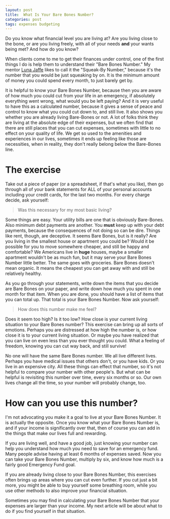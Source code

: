```yaml
---
layout: post
title:  What Is Your Bare Bones Number? 
categories: post
tags: expenses budgeting
---
```


Do you know what financial level you are living at? Are you living close to the bone, or are you living freely, with all of your needs **and** your wants being met? And how do you know?

When clients come to me to get their finances under control, one of the first things I do is help them to understand their "Bare Bones Number." My mentor [Luna Jaffe](http://www.lunajaffe.com) likes to call it the "Squeak-By Number," because it's the number that you would be just squeaking by on. It is the minimum amount of money you could spend every month, to just barely get by.

<!-- more -->

It is helpful to know your Bare Bones Number, because then you are aware of how much you could cut from your life in an emergency, if absolutely everything went wrong, what would you be left paying? And it is very useful to have this as a calculated number, because it gives a sense of peace and control to know what you could cut down to, and still live. It also shows you whether you are already living Bare-Bones or not. A lot of folks think they are living at the absolute edge of their expenses, but we often find that there are still places that you can cut expenses, sometimes with little to no effect on your  quality of life. We get so used to the amenities and experiences in our lives, sometimes it ends up feeling like those are necessities, when in reality, they don't really belong below the Bare-Bones line.

# The exercise
Take out a piece of paper (or a spreadsheet, if that's what you like), then go through all of your bank statements for ALL of your personal accounts including your credit cards, for the last two months. For every charge decide, ask yourself:

> Was this necessary for my most basic living?

Some things are easy. Your utility bills are one that is obviously Bare-Bones. Also minimum debt payments are another. You **must** keep up with your debt payments, because the consequences of not doing so can be dire. Things like rent, though, are deceptive. It seems Bare Bones, but is it really? Are you living in the smallest house or apartment you could be? Would it be possible for you to move somewhere cheaper, and still be happy and comfortable? We Americans live in **huge** houses, maybe a smaller apartment wouldn't be as much fun, but it may serve your Bare Bones Number little better. The same goes with groceries. Bare Bones doesn't mean organic. It means the cheapest you can get away with and still be relatively healthy.

As you go through your statements, write down the items that you decide are Bare Bones on your paper, and write down how much you spent in one month for that item. When you are done, you should have a list of items that you can total up. That total is your Bare Bones Number. Now ask yourself:

> How does this number make me feel?

Does it seem too high? Is it too low? How close is your current living situation to your Bare Bones number? This exercise can bring up all sorts of emotions. Perhaps you are distressed at how high the number is, or how close it is to your current living situation. Or maybe you have realized that you can live on even less than you ever thought you could. What a feeling of freedom, knowing you can cut way back, and still survive!

No one will have the same Bare Bones number. We all live different lives. Perhaps you have medical issues that others don't, or you have kids. Or you live in an expensive city. All these things can effect that number, so it's not helpful to compare your number with other people's. But what can be helpful is revisiting this number over time, every six months or so. Our own lives change all the time, so your number will probably change, too.

# How can you use this number?
I'm not advocating you make it a goal to live at your Bare Bones Number. It is actually the opposite. Once you know what your Bare Bones Number is, and if your income is significantly over that, then of course you can add in the things that make our lives full and rewarding.

If you are living well, and have a good job, just knowing your number can help you understand how much you need to save for an emergency fund. Many people advise having at least 6 months of expenses saved. Now you can take your Bare Bones Number, multiply by six, and know how much is a fairly good Emergency Fund goal.

If you are already living close to your Bare Bones Number, this exercises often brings up areas where you can cut even further. If you cut just a bit more, you might be able to buy yourself some breathing room, while you use other methods to also improve your financial situation.

Sometimes you may find in calculating your Bare Bones Number that your expenses are larger than your income. My next article will be about what to do if you find yourself in that situation.